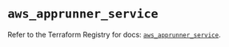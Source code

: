 # `aws_apprunner_service`

Refer to the Terraform Registry for docs: [`aws_apprunner_service`](https://registry.terraform.io/providers/hashicorp/aws/5.83.1/docs/resources/apprunner_service).
